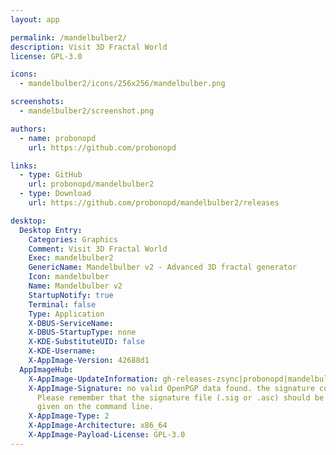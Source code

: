 ```yaml
---
layout: app

permalink: /mandelbulber2/
description: Visit 3D Fractal World
license: GPL-3.0

icons:
  - mandelbulber2/icons/256x256/mandelbulber.png

screenshots:
  - mandelbulber2/screenshot.png

authors:
  - name: probonopd
    url: https://github.com/probonopd

links:
  - type: GitHub
    url: probonopd/mandelbulber2
  - type: Download
    url: https://github.com/probonopd/mandelbulber2/releases

desktop:
  Desktop Entry:
    Categories: Graphics
    Comment: Visit 3D Fractal World
    Exec: mandelbulber2
    GenericName: Mandelbulber v2 - Advanced 3D fractal generator
    Icon: mandelbulber
    Name: Mandelbulber v2
    StartupNotify: true
    Terminal: false
    Type: Application
    X-DBUS-ServiceName: 
    X-DBUS-StartupType: none
    X-KDE-SubstituteUID: false
    X-KDE-Username: 
    X-AppImage-Version: 42688d1
  AppImageHub:
    X-AppImage-UpdateInformation: gh-releases-zsync|probonopd|mandelbulber2|continuous|Mandelbulber_v2*-x86_64.AppImage.zsync
    X-AppImage-Signature: no valid OpenPGP data found. the signature could not be verified.
      Please remember that the signature file (.sig or .asc) should be the first file
      given on the command line.
    X-AppImage-Type: 2
    X-AppImage-Architecture: x86_64
    X-AppImage-Payload-License: GPL-3.0
---
```

